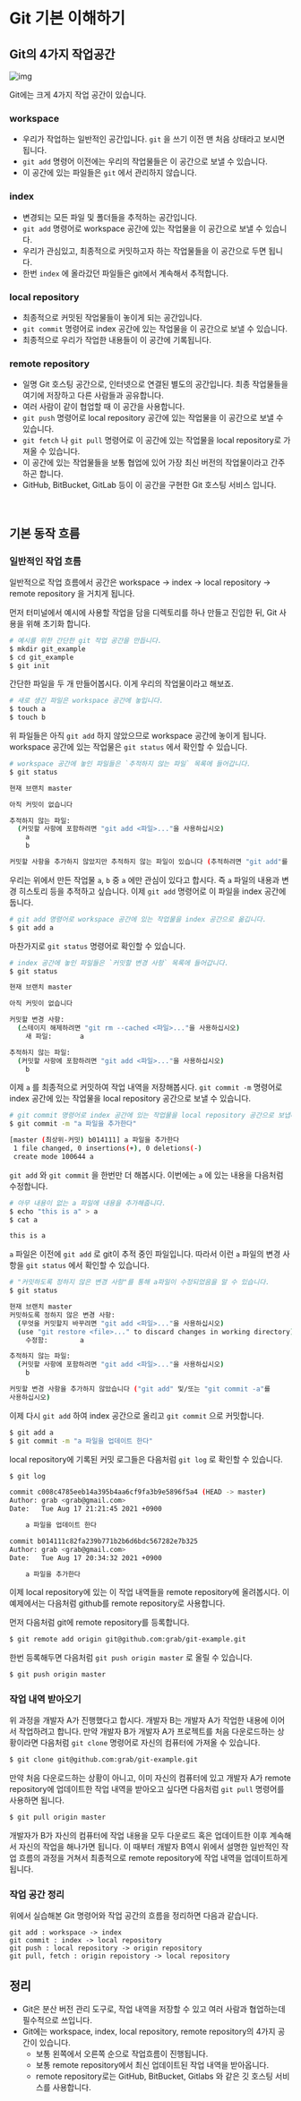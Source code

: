 # Git 기본 이해하기
## Git의 4가지 작업공간
![img](https://grabyroom.notion.site/image/https%3A%2F%2Fs3-us-west-2.amazonaws.com%2Fsecure.notion-static.com%2Fd758f53f-4f55-4b05-91ad-d97d929a9c00%2FUntitled.png?table=block&id=15bf3b93-7af8-4a58-ba26-e993b3098be9&spaceId=c6d14725-dc16-47d9-8702-41888141488c&width=3580&userId=&cache=v2)

Git에는 크게 4가지 작업 공간이 있습니다.

### workspace
- 우리가 작업하는 일반적인 공간입니다. `git` 을 쓰기 이전 맨 처음 상태라고 보시면 됩니다.
- `git add` 명령어 이전에는 우리의 작업물들은 이 공간으로 보낼 수 있습니다.
- 이 공간에 있는 파일들은 `git` 에서 관리하지 않습니다.

### index
- 변경되는 모든 파일 및 폴더들을 추적하는 공간입니다.
- `git add` 명령어로 workspace 공간에 있는 작업물을 이 공간으로 보낼 수 있습니다.
- 우리가 관심있고, 최종적으로 커밋하고자 하는 작업물들을 이 공간으로 두면 됩니다.
- 한번 `index` 에 올라갔던 파일들은 git에서 계속해서 추적합니다.

### local repository
- 최종적으로 커밋된 작업물들이 놓이게 되는 공간입니다.
- `git commit` 명령어로 index 공간에 있는 작업물을 이 공간으로 보낼 수 있습니다.
- 최종적으로 우리가 작업한 내용들이 이 공간에 기록됩니다.

### remote repository
- 일명 Git 호스팅 공간으로, 인터넷으로 연결된 별도의 공간입니다. 최종 작업물들을 여기에 저장하고 다른 사람들과 공유합니다.
- 여러 사람이 같이 협업할 때 이 공간을 사용합니다.
- `git push` 명령어로 local repository 공간에 있는 작업물을 이 공간으로 보낼 수 있습니다.
- `git fetch` 나 `git pull` 명령어로 이 공간에 있는 작업물을 local repository로 가져올 수 있습니다.
- 이 공간에 있는 작업물들을 보통 협업에 있어 가장 최신 버전의 작업물이라고 간주하곤 합니다.
- GitHub, BitBucket, GitLab 등이 이 공간을 구현한 Git 호스팅 서비스 입니다.

<br>

## 기본 동작 흐름

### 일반적인 작업 흐름

일반적으로 작업 흐름에서 공간은 workspace -> index -> local repository -> remote repository 을 거치게 됩니다.

먼저 터미널에서 예시에 사용할 작업을 담을 디렉토리를 하나 만들고 진입한 뒤, Git 사용을 위해 초기화 합니다.

```bash
# 예시를 위한 간단한 git 작업 공간을 만듭니다.
$ mkdir git_example
$ cd git_example
$ git init
```

간단한 파일을 두 개 만들어봅시다. 이게 우리의 작업물이라고 해보죠.

```bash
# 새로 생긴 파일은 workspace 공간에 놓입니다.
$ touch a
$ touch b
```

위 파일들은 아직 `git add` 하지 않았으므로 workspace 공간에 놓이게 됩니다. workspace 공간에 있는 작업물은 `git status` 에서 확인할 수 있습니다.

```bash
# workspace 공간에 놓인 파일들은 `추적하지 않는 파일` 목록에 들어갑니다.
$ git status

현재 브랜치 master

아직 커밋이 없습니다

추적하지 않는 파일:
  (커밋할 사항에 포함하려면 "git add <파일>..."을 사용하십시오)
	a
	b

커밋할 사항을 추가하지 않았지만 추적하지 않는 파일이 있습니다 (추적하려면 "git add"를 사용하십시오)
```

우리는 위에서 만든 작업물 `a`, `b` 중 `a` 에만 관심이 있다고 합시다. 즉 `a` 파일의 내용과 변경 히스토리 등을 추적하고 싶습니다. 이제 `git add` 명령어로 이 파일을 index 공간에 둡니다.

```bash
# git add 명령어로 workspace 공간에 있는 작업물을 index 공간으로 옮깁니다.
$ git add a
```

마찬가지로 `git status` 명령어로 확인할 수 있습니다.

```bash
# index 공간에 놓인 파일들은 `커밋할 변경 사항` 목록에 들어갑니다.
$ git status

현재 브랜치 master

아직 커밋이 없습니다

커밋할 변경 사항:
  (스테이지 해제하려면 "git rm --cached <파일>..."을 사용하십시오)
	새 파일:       a

추적하지 않는 파일:
  (커밋할 사항에 포함하려면 "git add <파일>..."을 사용하십시오)
	b
```

이제 `a` 를 최종적으로 커밋하여 작업 내역을 저장해봅시다. `git commit -m` 명령어로 index 공간에 있는 작업물을 local repository 공간으로 보낼 수 있습니다.

```bash
# git commit 명령어로 index 공간에 있는 작업물을 local repository 공간으로 보냅니다.
$ git commit -m "a 파일을 추가한다"

[master (최상위-커밋) b014111] a 파일을 추가한다
 1 file changed, 0 insertions(+), 0 deletions(-)
 create mode 100644 a
```

`git add` 와 `git commit` 을 한번만 더 해봅시다.
이번에는 `a` 에 있는 내용을 다음처럼 수정합니다.

```bash
# 아무 내용이 없는 a 파일에 내용을 추가해줍니다.
$ echo "this is a" > a
$ cat a

this is a
```

`a` 파일은 이전에 `git add` 로 git이 추적 중인 파일입니다. 따라서 이런 `a` 파일의 변경 사항을 `git status` 에서 확인할 수 있습니다.

```bash
# "커밋하도록 정하지 않은 변경 사항"를 통해 a파일이 수정되었음을 알 수 있습니다.
$ git status

현재 브랜치 master
커밋하도록 정하지 않은 변경 사항:
  (무엇을 커밋할지 바꾸려면 "git add <파일>..."을 사용하십시오)
  (use "git restore <file>..." to discard changes in working directory)
	수정함:        a

추적하지 않는 파일:
  (커밋할 사항에 포함하려면 "git add <파일>..."을 사용하십시오)
	b

커밋할 변경 사항을 추가하지 않았습니다 ("git add" 및/또는 "git commit -a"를
사용하십시오)
```

이제 다시 `git add` 하여 index 공간으로 올리고 `git commit` 으로 커밋합니다.

```bash
$ git add a
$ git commit -m "a 파일을 업데이트 한다"
```

local repository에 기록된 커밋 로그들은 다음처럼 `git log` 로 확인할 수 있습니다.

```bash
$ git log

commit c008c4785eeb14a395b4aa6cf9fa3b9e5896f5a4 (HEAD -> master)
Author: grab <grab@gmail.com>
Date:   Tue Aug 17 21:21:45 2021 +0900

    a 파일을 업데이트 한다

commit b014111c82fa239b771b2b6d6bdc567282e7b325
Author: grab <grab@gmail.com>
Date:   Tue Aug 17 20:34:32 2021 +0900

    a 파일을 추가한다
```

이제 local repository에 있는 이 작업 내역들을 remote repository에 올려봅시다.
이 예제에서는 다음처럼 github를 remote repository로 사용합니다. 

먼저 다음처럼 git에 remote repository를 등록합니다.

```bash
$ git remote add origin git@github.com:grab/git-example.git
```

한번 등록해두면 다음처럼 `git push origin master` 로 올릴 수 있습니다.

```bash
$ git push origin master
```



### 작업 내역 받아오기
위 과정을 개발자 A가 진행했다고 합시다. 개발자 B는 개발자 A가 작업한 내용에 이어서 작업하려고 합니다.
만약 개발자 B가 개발자 A가 프로젝트를 처음 다운로드하는 상황이라면 다음처럼 `git clone` 명령어로 자신의 컴퓨터에 가져올 수 있습니다.

```bash
$ git clone git@github.com:grab/git-example.git
```

만약 처음 다운로드하는 상황이 아니고, 이미 자신의 컴퓨터에 있고 개발자 A가 remote repository에 업데이트한 작업 내역을 받아오고 싶다면 다음처럼 `git pull` 명령어를 사용하면 됩니다.

```bash
$ git pull origin master
```

개발자가 B가 자신의 컴퓨터에 작업 내용을 모두 다운로드 혹은 업데이트한 이후 계속해서 자신의 작업을 해나가면 됩니다. 이 때부터 개발자 B역시 위에서 설명한 일반적인 작업 흐름의 과정을 거쳐서 최종적으로 remote repository에 작업 내역을 업데이트하게 됩니다.

### 작업 공간 정리
위에서 실습해본 Git 명령어와 작업 공간의 흐름을 정리하면 다음과 같습니다.
  ```
  git add : workspace -> index
  git commit : index -> local repository
  git push : local repository -> origin repository
  git pull, fetch : origin repoistory -> local repository
  ```


## 정리
- Git은 분산 버전 관리 도구로, 작업 내역을 저장할 수 있고 여러 사람과 협업하는데 필수적으로 쓰입니다.
- Git에는 workspace, index, local repository, remote repository의 4가지 공간이 있습니다.
    - 보통 왼쪽에서 오른쪽 순으로 작업흐름이 진행됩니다.
    - 보통 remote repository에서 최신 업데이트된 작업 내역을 받아옵니다.
    - remote repository로는 GitHub, BitBucket, Gitlabs 와 같은 깃 호스팅 서비스를 사용합니다.